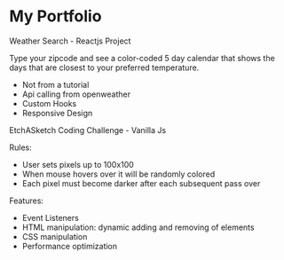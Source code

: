 # My Portfolio

Weather Search - Reactjs Project

Type your zipcode and see a color-coded 5 day calendar that shows the days that are closest to your preferred temperature.

- Not from a tutorial
- Api calling from openweather
- Custom Hooks
- Responsive Design

EtchASketch Coding Challenge - Vanilla Js

Rules:

- User sets pixels up to 100x100
- When mouse hovers over it will be randomly colored
- Each pixel must become darker after each subsequent pass over

Features:

- Event Listeners
- HTML manipulation: dynamic adding and removing of elements
- CSS manipulation
- Performance optimization
